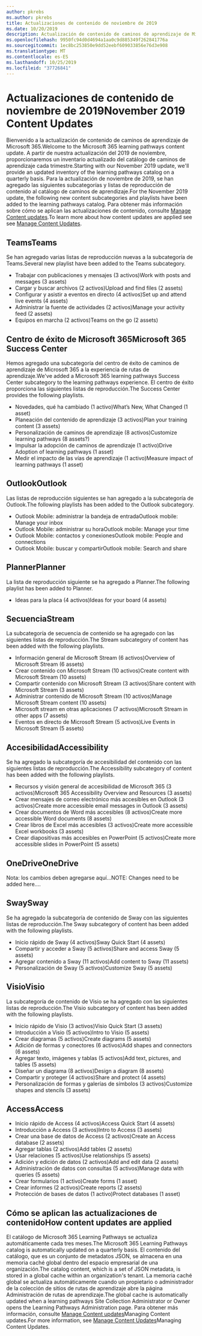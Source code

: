 ```yaml
---
author: pkrebs
ms.author: pkrebs
title: Actualizaciones de contenido de noviembre de 2019
ms.date: 10/20/2019
description: Actualización de contenido de caminos de aprendizaje de Microsoft 365
ms.openlocfilehash: 9950fc94d0d4694a1aa0c9d885349f262841776a
ms.sourcegitcommit: 1ec8bc253850e9dd52eebf609033856e76d3e908
ms.translationtype: MT
ms.contentlocale: es-ES
ms.lasthandoff: 10/25/2019
ms.locfileid: "37726841"
---
```

# <a name="november-2019-content-updates"></a><span data-ttu-id="94933-103">Actualizaciones de contenido de noviembre de 2019</span><span class="sxs-lookup"><span data-stu-id="94933-103">November 2019 Content Updates</span></span>
<span data-ttu-id="94933-104">Bienvenido a la actualización de contenido de caminos de aprendizaje de Microsoft 365.</span><span class="sxs-lookup"><span data-stu-id="94933-104">Welcome to the Microsoft 365 learning pathways content update.</span></span> <span data-ttu-id="94933-105">A partir de nuestra actualización del 2019 de noviembre, proporcionaremos un inventario actualizado del catálogo de caminos de aprendizaje cada trimestre.</span><span class="sxs-lookup"><span data-stu-id="94933-105">Starting with our November 2019 update, we'll provide an updated inventory of the learning pathways catalog on a quarterly basis.</span></span> <span data-ttu-id="94933-106">Para la actualización de noviembre de 2019, se han agregado las siguientes subcategorías y listas de reproducción de contenido al catálogo de caminos de aprendizaje.</span><span class="sxs-lookup"><span data-stu-id="94933-106">For the November 2019 update, the following new content subcategories and playlists have been added to the learning pathways catalog.</span></span> <span data-ttu-id="94933-107">Para obtener más información sobre cómo se aplican las actualizaciones de contenido, consulte [Manage Content updates](custom_contentupdatesmanage.md).</span><span class="sxs-lookup"><span data-stu-id="94933-107">To learn more about how content updates are applied see see [Manage Content Updates](custom_contentupdatesmanage.md).</span></span>  

## <a name="teams"></a><span data-ttu-id="94933-108">Teams</span><span class="sxs-lookup"><span data-stu-id="94933-108">Teams</span></span>
<span data-ttu-id="94933-109">Se han agregado varias listas de reproducción nuevas a la subcategoría de Teams.</span><span class="sxs-lookup"><span data-stu-id="94933-109">Several new playlist have been added to the Teams subcategory.</span></span>
- <span data-ttu-id="94933-110">Trabajar con publicaciones y mensajes (3 activos)</span><span class="sxs-lookup"><span data-stu-id="94933-110">Work with posts and messages (3 assets)</span></span>
- <span data-ttu-id="94933-111">Cargar y buscar archivos (2 activos)</span><span class="sxs-lookup"><span data-stu-id="94933-111">Upload and find files (2 assets)</span></span>
- <span data-ttu-id="94933-112">Configurar y asistir a eventos en directo (4 activos)</span><span class="sxs-lookup"><span data-stu-id="94933-112">Set up and attend live events (4 assets)</span></span>
- <span data-ttu-id="94933-113">Administrar la fuente de actividades (2 activos)</span><span class="sxs-lookup"><span data-stu-id="94933-113">Manage your activity feed (2 assets)</span></span>
- <span data-ttu-id="94933-114">Equipos en marcha (2 activos)</span><span class="sxs-lookup"><span data-stu-id="94933-114">Teams on the go (2 assets)</span></span>

## <a name="microsoft-365-success-center"></a><span data-ttu-id="94933-115">Centro de éxito de Microsoft 365</span><span class="sxs-lookup"><span data-stu-id="94933-115">Microsoft 365 Success Center</span></span>
<span data-ttu-id="94933-116">Hemos agregado una subcategoría del centro de éxito de caminos de aprendizaje de Microsoft 365 a la experiencia de rutas de aprendizaje.</span><span class="sxs-lookup"><span data-stu-id="94933-116">We've added a Microsoft 365 learning pathways Success Center subcategory to the learning pathways experience.</span></span> <span data-ttu-id="94933-117">El centro de éxito proporciona las siguientes listas de reproducción.</span><span class="sxs-lookup"><span data-stu-id="94933-117">The Success Center provides the following playlists.</span></span>
- <span data-ttu-id="94933-118">Novedades, qué ha cambiado (1 activo)</span><span class="sxs-lookup"><span data-stu-id="94933-118">What’s New, What Changed (1 asset)</span></span>
- <span data-ttu-id="94933-119">Planeación del contenido de aprendizaje (3 activos)</span><span class="sxs-lookup"><span data-stu-id="94933-119">Plan your training content (3 assets)</span></span>
- <span data-ttu-id="94933-120">Personalización de caminos de aprendizaje (8 activos)</span><span class="sxs-lookup"><span data-stu-id="94933-120">Customize learning pathways (8 assets?)</span></span>
- <span data-ttu-id="94933-121">Impulsar la adopción de caminos de aprendizaje (1 activo)</span><span class="sxs-lookup"><span data-stu-id="94933-121">Drive Adoption of learning pathways (1 asset)</span></span>
- <span data-ttu-id="94933-122">Medir el impacto de las vías de aprendizaje (1 activo)</span><span class="sxs-lookup"><span data-stu-id="94933-122">Measure impact of learning pathways (1 asset)</span></span>

## <a name="outlook"></a><span data-ttu-id="94933-123">Outlook</span><span class="sxs-lookup"><span data-stu-id="94933-123">Outlook</span></span>
<span data-ttu-id="94933-124">Las listas de reproducción siguientes se han agregado a la subcategoría de Outlook.</span><span class="sxs-lookup"><span data-stu-id="94933-124">The following playlists has been added to the Outlook subcategory.</span></span> 
- <span data-ttu-id="94933-125">Outlook Mobile: administrar la bandeja de entrada</span><span class="sxs-lookup"><span data-stu-id="94933-125">Outlook mobile: Manage your inbox</span></span>
- <span data-ttu-id="94933-126">Outlook Mobile: administrar su hora</span><span class="sxs-lookup"><span data-stu-id="94933-126">Outlook mobile: Manage your time</span></span>
- <span data-ttu-id="94933-127">Outlook Mobile: contactos y conexiones</span><span class="sxs-lookup"><span data-stu-id="94933-127">Outlook mobile: People and connections</span></span>
- <span data-ttu-id="94933-128">Outlook Mobile: buscar y compartir</span><span class="sxs-lookup"><span data-stu-id="94933-128">Outlook mobile: Search and share</span></span>

## <a name="planner"></a><span data-ttu-id="94933-129">Planner</span><span class="sxs-lookup"><span data-stu-id="94933-129">Planner</span></span>
<span data-ttu-id="94933-130">La lista de reproducción siguiente se ha agregado a Planner.</span><span class="sxs-lookup"><span data-stu-id="94933-130">The following playlist has been added to Planner.</span></span> 
- <span data-ttu-id="94933-131">Ideas para la placa (4 activos)</span><span class="sxs-lookup"><span data-stu-id="94933-131">Ideas for your board (4 assets)</span></span>

## <a name="stream"></a><span data-ttu-id="94933-132">Secuencia</span><span class="sxs-lookup"><span data-stu-id="94933-132">Stream</span></span>
<span data-ttu-id="94933-133">La subcategoría de secuencia de contenido se ha agregado con las siguientes listas de reproducción.</span><span class="sxs-lookup"><span data-stu-id="94933-133">The Stream subcategory of content has been added with the following playlists.</span></span> 
- <span data-ttu-id="94933-134">Información general de Microsoft Stream (6 activos)</span><span class="sxs-lookup"><span data-stu-id="94933-134">Overview of Microsoft Stream (6 assets)</span></span>
- <span data-ttu-id="94933-135">Crear contenido con Microsoft Stream (10 activos)</span><span class="sxs-lookup"><span data-stu-id="94933-135">Create content with Microsoft Stream (10 assets)</span></span>
- <span data-ttu-id="94933-136">Compartir contenido con Microsoft Stream (3 activos)</span><span class="sxs-lookup"><span data-stu-id="94933-136">Share content with Microsoft Stream (3 assets)</span></span>
- <span data-ttu-id="94933-137">Administrar contenido de Microsoft Stream (10 activos)</span><span class="sxs-lookup"><span data-stu-id="94933-137">Manage Microsoft Stream content (10 assets)</span></span>
- <span data-ttu-id="94933-138">Microsoft stream en otras aplicaciones (7 activos)</span><span class="sxs-lookup"><span data-stu-id="94933-138">Microsoft Stream in other apps (7 assets)</span></span>
- <span data-ttu-id="94933-139">Eventos en directo de Microsoft Stream (5 activos)</span><span class="sxs-lookup"><span data-stu-id="94933-139">Live Events in Microsoft Stream (5 assets)</span></span>

## <a name="accessibility"></a><span data-ttu-id="94933-140">Accesibilidad</span><span class="sxs-lookup"><span data-stu-id="94933-140">Accessibility</span></span>
<span data-ttu-id="94933-141">Se ha agregado la subcategoría de accesibilidad del contenido con las siguientes listas de reproducción.</span><span class="sxs-lookup"><span data-stu-id="94933-141">The Accessibility subcategory of content has been added with the following playlists.</span></span> 
- <span data-ttu-id="94933-142">Recursos y visión general de accesibilidad de Microsoft 365 (3 activos)</span><span class="sxs-lookup"><span data-stu-id="94933-142">Microsoft 365 Accessibility Overview and Resources (3 assets)</span></span>
- <span data-ttu-id="94933-143">Crear mensajes de correo electrónico más accesibles en Outlook (3 activos)</span><span class="sxs-lookup"><span data-stu-id="94933-143">Create more accessible email messages in Outlook (3 assets)</span></span>
- <span data-ttu-id="94933-144">Crear documentos de Word más accesibles (8 activos)</span><span class="sxs-lookup"><span data-stu-id="94933-144">Create more accessible Word documents (8 assets)</span></span>
- <span data-ttu-id="94933-145">Crear libros de Excel más accesibles (3 activos)</span><span class="sxs-lookup"><span data-stu-id="94933-145">Create more accessible Excel workbooks (3 assets)</span></span>
- <span data-ttu-id="94933-146">Crear diapositivas más accesibles en PowerPoint (5 activos)</span><span class="sxs-lookup"><span data-stu-id="94933-146">Create more accessible slides in PowerPoint (5 assets)</span></span>

## <a name="onedrive"></a><span data-ttu-id="94933-147">OneDrive</span><span class="sxs-lookup"><span data-stu-id="94933-147">OneDrive</span></span>
<span data-ttu-id="94933-148">Nota: los cambios deben agregarse aquí...</span><span class="sxs-lookup"><span data-stu-id="94933-148">NOTE: Changes need to be added here....</span></span>

## <a name="sway"></a><span data-ttu-id="94933-149">Sway</span><span class="sxs-lookup"><span data-stu-id="94933-149">Sway</span></span>
<span data-ttu-id="94933-150">Se ha agregado la subcategoría de contenido de Sway con las siguientes listas de reproducción.</span><span class="sxs-lookup"><span data-stu-id="94933-150">The Sway subcategory of content has been added with the following playlists.</span></span> 
- <span data-ttu-id="94933-151">Inicio rápido de Sway (4 activos)</span><span class="sxs-lookup"><span data-stu-id="94933-151">Sway Quick Start (4 assets)</span></span>
- <span data-ttu-id="94933-152">Compartir y acceder a Sway (5 activos)</span><span class="sxs-lookup"><span data-stu-id="94933-152">Share and access Sway (5 assets)</span></span>
- <span data-ttu-id="94933-153">Agregar contenido a Sway (11 activos)</span><span class="sxs-lookup"><span data-stu-id="94933-153">Add content to Sway (11 assets)</span></span>
- <span data-ttu-id="94933-154">Personalización de Sway (5 activos)</span><span class="sxs-lookup"><span data-stu-id="94933-154">Customize Sway (5 assets)</span></span>

## <a name="visio"></a><span data-ttu-id="94933-155">Visio</span><span class="sxs-lookup"><span data-stu-id="94933-155">Visio</span></span>
<span data-ttu-id="94933-156">La subcategoría de contenido de Visio se ha agregado con las siguientes listas de reproducción.</span><span class="sxs-lookup"><span data-stu-id="94933-156">The Visio subcategory of content has been added with the following playlists.</span></span> 
- <span data-ttu-id="94933-157">Inicio rápido de Visio (3 activos)</span><span class="sxs-lookup"><span data-stu-id="94933-157">Visio Quick Start (3 assets)</span></span>
- <span data-ttu-id="94933-158">Introducción a Visio (5 activos)</span><span class="sxs-lookup"><span data-stu-id="94933-158">Intro to Visio (5 assets)</span></span>
- <span data-ttu-id="94933-159">Crear diagramas (5 activos)</span><span class="sxs-lookup"><span data-stu-id="94933-159">Create diagrams (5 assets)</span></span>
- <span data-ttu-id="94933-160">Adición de formas y conectores (6 activos)</span><span class="sxs-lookup"><span data-stu-id="94933-160">Add shapes and connectors (6 assets)</span></span>
- <span data-ttu-id="94933-161">Agregar texto, imágenes y tablas (5 activos)</span><span class="sxs-lookup"><span data-stu-id="94933-161">Add text, pictures, and tables (5 assets)</span></span>
- <span data-ttu-id="94933-162">Diseñar un diagrama (8 activos)</span><span class="sxs-lookup"><span data-stu-id="94933-162">Design a diagram (8 assets)</span></span>
- <span data-ttu-id="94933-163">Compartir y proteger (4 activos)</span><span class="sxs-lookup"><span data-stu-id="94933-163">Share and protect (4 assets)</span></span>
- <span data-ttu-id="94933-164">Personalización de formas y galerías de símbolos (3 activos)</span><span class="sxs-lookup"><span data-stu-id="94933-164">Customize shapes and stencils (3 assets)</span></span>

## <a name="access"></a><span data-ttu-id="94933-165">Access</span><span class="sxs-lookup"><span data-stu-id="94933-165">Access</span></span>
- <span data-ttu-id="94933-166">Inicio rápido de Access (4 activos)</span><span class="sxs-lookup"><span data-stu-id="94933-166">Access Quick Start (4 assets)</span></span>
- <span data-ttu-id="94933-167">Introducción a Access (3 activos)</span><span class="sxs-lookup"><span data-stu-id="94933-167">Intro to Access (3 assets)</span></span>
- <span data-ttu-id="94933-168">Crear una base de datos de Access (2 activos)</span><span class="sxs-lookup"><span data-stu-id="94933-168">Create an Access database (2 assets)</span></span>
- <span data-ttu-id="94933-169">Agregar tablas (2 activos)</span><span class="sxs-lookup"><span data-stu-id="94933-169">Add tables (2 assets)</span></span>
- <span data-ttu-id="94933-170">Usar relaciones (5 activos)</span><span class="sxs-lookup"><span data-stu-id="94933-170">Use relationships (5 assets)</span></span>
- <span data-ttu-id="94933-171">Adición y edición de datos (2 activos)</span><span class="sxs-lookup"><span data-stu-id="94933-171">Add and edit data (2 assets)</span></span>
- <span data-ttu-id="94933-172">Administración de datos con consultas (5 activos)</span><span class="sxs-lookup"><span data-stu-id="94933-172">Manage data with queries (5 assets)</span></span>
- <span data-ttu-id="94933-173">Crear formularios (1 activo)</span><span class="sxs-lookup"><span data-stu-id="94933-173">Create forms (1 asset)</span></span>
- <span data-ttu-id="94933-174">Crear informes (2 activos)</span><span class="sxs-lookup"><span data-stu-id="94933-174">Create reports (2 assets)</span></span>
- <span data-ttu-id="94933-175">Protección de bases de datos (1 activo)</span><span class="sxs-lookup"><span data-stu-id="94933-175">Protect databases (1 asset)</span></span>

## <a name="how-content-updates-are-applied"></a><span data-ttu-id="94933-176">Cómo se aplican las actualizaciones de contenido</span><span class="sxs-lookup"><span data-stu-id="94933-176">How content updates are applied</span></span>
<span data-ttu-id="94933-177">El catálogo de Microsoft 365 Learning Pathways se actualiza automáticamente cada tres meses.</span><span class="sxs-lookup"><span data-stu-id="94933-177">The Microsoft 365 Learning Pathways catalog is automatically updated on a quarterly basis.</span></span> <span data-ttu-id="94933-178">El contenido del catálogo, que es un conjunto de metadatos JSON, se almacena en una memoria caché global dentro del espacio empresarial de una organización.</span><span class="sxs-lookup"><span data-stu-id="94933-178">The catalog content, which is a set of JSON metadata, is stored in a global cache within an organization's tenant.</span></span> <span data-ttu-id="94933-179">La memoria caché global se actualiza automáticamente cuando un propietario o administrador de la colección de sitios de rutas de aprendizaje abre la página Administración de rutas de aprendizaje.</span><span class="sxs-lookup"><span data-stu-id="94933-179">The global cache is automatically updated when a learning pathways Site Collection Administrator or Owner opens the Learning Pathways Administration page.</span></span> <span data-ttu-id="94933-180">Para obtener más información, consulte [Manage Content updates](custom_contentupdatesmanage.md)Managing Content updates.</span><span class="sxs-lookup"><span data-stu-id="94933-180">For more information, see [Manage Content Updates](custom_contentupdatesmanage.md)Managing Content Updates.</span></span> 